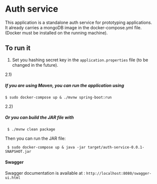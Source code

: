 # Auth service

This application is a standalone auth service for prototyping applications.  
It already carries a mongoDB image in the docker-compose.yml file. (Docker must be installed on the running machine).

## To run it

1) Set you hashing secret key in the `application.properties` file (to be changed in the future).

2.1)
#####  If you are using Maven, you can run the application using  
 ` $ sudo docker-compose up & ./mvnw spring-boot:run ` 
 
 
2.2)
##### Or you can build the JAR file with   
` $ ./mvnw clean package` 

Then you can run the JAR file:

` $ sudo docker-compose up & java -jar target/auth-service-0.0.1-SNAPSHOT.jar`



#### Swagger    

Swagger documentation is available at : `http://localhost:8080/swagger-ui.html`